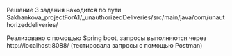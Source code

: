 Решение 3 задания находится по пути Sakhankova_projectForA1/_unauthorizedDeliveries/src/main/java/com/unauthorizeddeliveries/

Реализовано с помощью Spring boot, запросы выполняются через http://localhost:8088/ (тестировала запросы с помощью Postman) 
